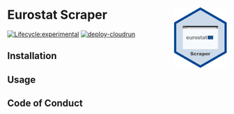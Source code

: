 <!-- README.md is generated from README.Rmd. Please edit that file -->

# Eurostat Scraper <img src="man/figures/logo.png" align="right" height="139"/>

<!-- badges: start -->

[![Lifecycle:experimental](https://lifecycle.r-lib.org/articles/figures/lifecycle-experimental.svg)](https://lifecycle.r-lib.org/articles/stages.html#experimental)
[![deploy-cloudrun](https://github.com/data-for-good-concepts/eurostat-scraper/actions/workflows/deploy-cloudrun.yaml/badge.svg)](https://github.com/data-for-good-concepts/eurostat-scraper/actions/workflows/deploy-cloudrun.yaml)
<!-- badges: end -->

## Installation

## Usage

## Code of Conduct
